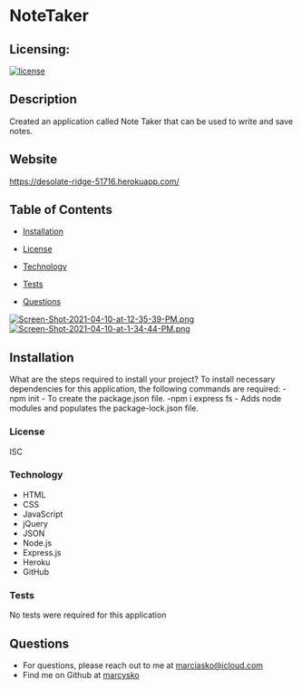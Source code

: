 # NoteTaker


## Licensing:
  [![license](https://img.shields.io/badge/license-ISC-yellow)](https://shields.io)

## Description
Created an application called Note Taker that can be used to write and save notes. 
## Website
https://desolate-ridge-51716.herokuapp.com/
## Table of Contents
  * [Installation](#Installation)
 
  * [License](#License)
  
  * [Technology](#Technology)
  
  * [Tests](#Tests)
  
  * [Questions](#Questions)

[![Screen-Shot-2021-04-10-at-12-35-39-PM.png](https://i.postimg.cc/k5DfXngJ/Screen-Shot-2021-04-10-at-12-35-39-PM.png)](https://postimg.cc/B89xmfFk)
[![Screen-Shot-2021-04-10-at-1-34-44-PM.png](https://i.postimg.cc/d17BYvjb/Screen-Shot-2021-04-10-at-1-34-44-PM.png)](https://postimg.cc/njJ74y52)
## Installation
What are the steps required to install your project?
To install necessary dependencies for this application, the following commands are required:
-npm init - To create the package.json file.
-npm i express fs - Adds node modules and populates the package-lock.json file.


### License
ISC
### Technology
- HTML 
- CSS 
- JavaScript 
- jQuery 
- JSON 
- Node.js 
- Express.js 
- Heroku 
- GitHub 

### Tests
No tests were required for this application
## Questions
* For questions, please reach out to me at marciasko@icloud.com
* Find me on Github at [marcysko](http://github.com/marcysko)
